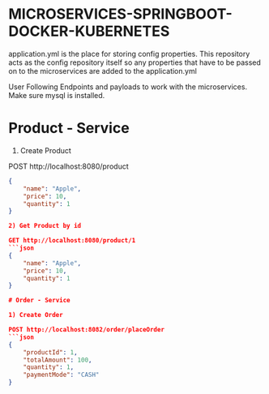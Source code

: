 # MICROSERVICES-SPRINGBOOT-DOCKER-KUBERNETES
 
application.yml is the place for storing config properties.
This repository acts as the config repository itself so any properties 
that have to be passed on to the microservices are added to the application.yml


User Following Endpoints and payloads to work with the microservices.
Make sure mysql is installed.


# Product - Service

1) Create Product 

POST http://localhost:8080/product

```json
{
    "name": "Apple",
    "price": 10,
    "quantity": 1
}

2) Get Product by id 

GET http://localhost:8080/product/1
```json
{
    "name": "Apple",
    "price": 10,
    "quantity": 1
}

# Order - Service

1) Create Order

POST http://localhost:8082/order/placeOrder
```json
{
    "productId": 1,
    "totalAmount": 100,
    "quantity": 1,
    "paymentMode": "CASH"
}